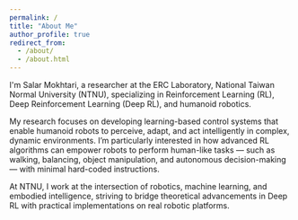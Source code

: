 ```yaml
---
permalink: /
title: "About Me"
author_profile: true
redirect_from: 
  - /about/
  - /about.html
---
```


I'm Salar Mokhtari, a researcher at the ERC Laboratory, National Taiwan Normal University (NTNU), specializing in Reinforcement Learning (RL), Deep Reinforcement Learning (Deep RL), and humanoid robotics.

My research focuses on developing learning-based control systems that enable humanoid robots to perceive, adapt, and act intelligently in complex, dynamic environments. I’m particularly interested in how advanced RL algorithms can empower robots to perform human-like tasks — such as walking, balancing, object manipulation, and autonomous decision-making — with minimal hard-coded instructions.

At NTNU, I work at the intersection of robotics, machine learning, and embodied intelligence, striving to bridge theoretical advancements in Deep RL with practical implementations on real robotic platforms.
